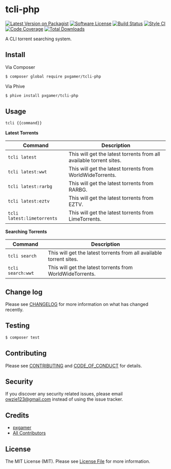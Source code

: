 # tcli-php

[![Latest Version on Packagist][ico-version]][link-packagist]
[![Software License][ico-license]](LICENSE.md)
[![Build Status][ico-travis]][link-travis]
[![Style CI][ico-styleci]][link-styleci]
[![Code Coverage][ico-code-quality]][link-code-quality]
[![Total Downloads][ico-downloads]][link-downloads]

A CLI torrent searching system.

## Install

Via Composer

``` bash
$ composer global require pxgamer/tcli-php
```

Via Phive

``` bash
$ phive install pxgamer/tcli-php
```

## Usage

```bash
tcli {{command}}
```

**Latest Torrents**

Command                    | Description
-------------------------- | -----------
`tcli latest`              | This will get the latest torrents from all available torrent sites.  
`tcli latest:wwt`          | This will get the latest torrents from WorldWideTorrents.  
`tcli latest:rarbg`        | This will get the latest torrents from RARBG.  
`tcli latest:eztv`         | This will get the latest torrents from EZTV.  
`tcli latest:limetorrents` | This will get the latest torrents from LimeTorrents.  

**Searching Torrents**

Command           | Description
----------------- | -----------
`tcli search`     | This will get the latest torrents from all available torrent sites.  
`tcli search:wwt` | This will get the latest torrents from WorldWideTorrents.  

## Change log

Please see [CHANGELOG](CHANGELOG.md) for more information on what has changed recently.

## Testing

``` bash
$ composer test
```

## Contributing

Please see [CONTRIBUTING](CONTRIBUTING.md) and [CODE_OF_CONDUCT](CODE_OF_CONDUCT.md) for details.

## Security

If you discover any security related issues, please email owzie123@gmail.com instead of using the issue tracker.

## Credits

- [pxgamer][link-author]
- [All Contributors][link-contributors]

## License

The MIT License (MIT). Please see [License File](LICENSE.md) for more information.

[ico-version]: https://img.shields.io/packagist/v/pxgamer/tcli-php.svg?style=flat-square
[ico-license]: https://img.shields.io/badge/license-MIT-brightgreen.svg?style=flat-square
[ico-travis]: https://img.shields.io/travis/pxgamer/tcli-php/master.svg?style=flat-square
[ico-styleci]: https://styleci.io/repos/87924479/shield
[ico-code-quality]: https://img.shields.io/codecov/c/github/pxgamer/tcli-php.svg?style=flat-square
[ico-downloads]: https://img.shields.io/packagist/dt/pxgamer/tcli-php.svg?style=flat-square

[link-packagist]: https://packagist.org/packages/pxgamer/tcli-php
[link-travis]: https://travis-ci.org/pxgamer/tcli-php
[link-styleci]: https://styleci.io/repos/87924479
[link-code-quality]: https://codecov.io/gh/pxgamer/tcli-php
[link-downloads]: https://packagist.org/packages/pxgamer/tcli-php
[link-author]: https://github.com/pxgamer
[link-contributors]: ../../contributors

